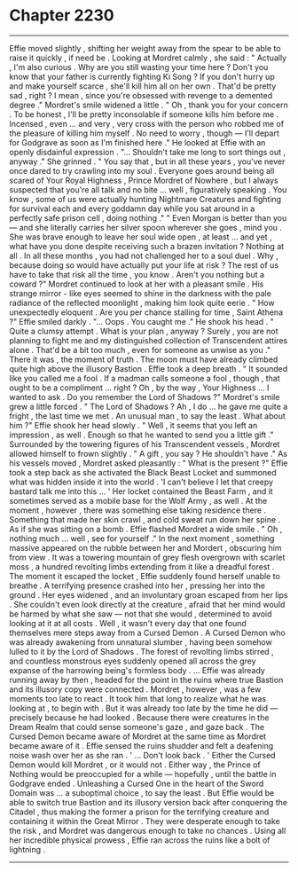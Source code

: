 
# Chapter 2230


---

Effie moved slightly , shifting her weight away from the spear to be able to raise it quickly , if need be .
Looking at Mordret calmly , she said :
" Actually , I'm also curious . Why are you still wasting your time here ? Don't you know that your father is currently fighting Ki Song ? If you don't hurry up and make yourself scarce , she'll kill him all on her own . That'd be pretty sad , right ? I mean , since you're obsessed with revenge to a demented degree ."
Mordret's smile widened a little .
" Oh , thank you for your concern . To be honest , I'll be pretty inconsolable if someone kills him before me . Incensed , even … and very , very cross with the person who robbed me of the pleasure of killing him myself . No need to worry , though — I'll depart for Godgrave as soon as I'm finished here ."
He looked at Effie with an openly disdainful expression .
"... Shouldn't take me long to sort things out , anyway ."
She grinned .
" You say that , but in all these years , you've never once dared to try crawling into my soul . Everyone goes around being all scared of Your Royal Highness , Prince Mordret of Nowhere , but I always suspected that you're all talk and no bite … well , figuratively speaking . You know , some of us were actually hunting Nightmare Creatures and fighting for survival each and every goddamn day while you sat around in a perfectly safe prison cell , doing nothing ."
" Even Morgan is better than you — and she literally carries her silver spoon wherever she goes , mind you . She was brave enough to leave her soul wide open , at least … and yet , what have you done despite receiving such a brazen invitation ? Nothing at all . In all these months , you had not challenged her to a soul duel . Why , because doing so would have actually put your life at risk ? The rest of us have to take that risk all the time , you know . Aren't you nothing but a coward ?"
Mordret continued to look at her with a pleasant smile . His strange mirror - like eyes seemed to shine in the darkness with the pale radiance of the reflected moonlight , making him look quite eerie .
" How unexpectedly eloquent . Are you per chance stalling for time , Saint Athena ?"
Effie smiled darkly .
"... Oops . You caught me ."
He shook his head .
" Quite a clumsy attempt . What is your plan , anyway ? Surely , you are not planning to fight me and my distinguished collection of Transcendent attires alone . That'd be a bit too much , even for someone as unwise as you ."
There it was , the moment of truth .
The moon must have already climbed quite high above the illusory Bastion .
Effie took a deep breath .
" It sounded like you called me a fool . If a madman calls someone a fool , though , that ought to be a compliment ... right ? Oh , by the way , Your Highness … I wanted to ask . Do you remember the Lord of Shadows ?"
Mordret's smile grew a little forced .
" The Lord of Shadows ? Ah , I do … he gave me quite a fright , the last time we met . An unusual man , to say the least . What about him ?"
Effie shook her head slowly .
" Well , it seems that you left an impression , as well . Enough so that he wanted to send you a little gift ."
Surrounded by the towering figures of his Transcendent vessels , Mordret allowed himself to frown slightly .
" A gift , you say ? He shouldn't have ."
As his vessels moved , Mordret asked pleasantly :
" What is the present ?"
Effie took a step back as she activated the Black Beast Locket and summoned what was hidden inside it into the world .
'I can't believe I let that creepy bastard talk me into this … '
Her locket contained the Beast Farm , and it sometimes served as a mobile base for the Wolf Army , as well .
At the moment , however , there was something else taking residence there .
Something that made her skin crawl , and cold sweat run down her spine . As if she was sitting on a bomb .
Effie flashed Mordret a wide smile .
" Oh , nothing much … well , see for yourself ."
In the next moment , something massive appeared on the rubble between her and Mordert , obscuring him from view .
It was a towering mountain of grey flesh overgrown with scarlet moss , a hundred revolting limbs extending from it like a dreadful forest .
The moment it escaped the locket , Effie suddenly found herself unable to breathe .
A terrifying presence crashed into her , pressing her into the ground . Her eyes widened , and an involuntary groan escaped from her lips .
She couldn't even look directly at the creature , afraid that her mind would be harmed by what she saw — not that she would , determined to avoid looking at it at all costs .
Well , it wasn't every day that one found themselves mere steps away from a Cursed Demon .
A Cursed Demon who was already awakening from unnatural slumber , having been somehow lulled to it by the Lord of Shadows .
The forest of revolting limbs stirred , and countless monstrous eyes suddenly opened all across the grey expanse of the harrowing being's formless body .
... Effie was already running away by then , headed for the point in the ruins where true Bastion and its illusory copy were connected .
Mordret , however , was a few moments too late to react . It took him that long to realize what he was looking at , to begin with .
But it was already too late by the time he did — precisely because he had looked .
Because there were creatures in the Dream Realm that could sense someone's gaze , and gaze back .
The Cursed Demon became aware of Mordret at the same time as Mordret became aware of it .
Effie sensed the ruins shudder and felt a deafening noise wash over her as she ran .
' ... Don't look back . '
Either the Cursed Demon would kill Mordret , or it would not . Either way , the Prince of Nothing would be preoccupied for a while — hopefully , until the battle in Godgrave ended .
Unleashing a Cursed One in the heart of the Sword Domain was … a suboptimal choice , to say the least . But Effie would be able to switch true Bastion and its illusory version back after conquering the Citadel , thus making the former a prison for the terrifying creature and containing it within the Great Mirror .
They were desperate enough to take the risk , and Mordret was dangerous enough to take no chances .
Using all her incredible physical prowess , Effie ran across the ruins like a bolt of lightning .

---


